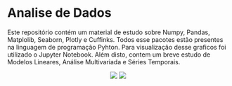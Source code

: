 # Analise de Dados
Este repositório contém um material de estudo sobre Numpy, Pandas, Matplolib, Seaborn, Plotly e Cuffinks.
Todos esse pacotes estão presentes na linguagem de programação Pyhton. 
Para visualização desse graficos foi utilizado o Jupyter Notebook.
Além disto, contem um breve estudo de Modelos Lineares, Análise Multivariada e Séries Temporais.


<p align="center">
  <img src="https://encrypted-tbn0.gstatic.com/images?q=tbn:ANd9GcQK4ASrNgCJpBhdHf8o2_X1PdgCpFXAWamHn-CwrCjMwoA1CfDX">
  <img src="https://upload.wikimedia.org/wikipedia/commons/thumb/3/38/Jupyter_logo.svg/250px-Jupyter_logo.svg.png">
</p>

